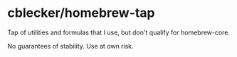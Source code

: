 # cblecker/homebrew-tap

Tap of utilities and formulas that I use, but don't qualify for homebrew-core.

No guarantees of stability. Use at own risk.
